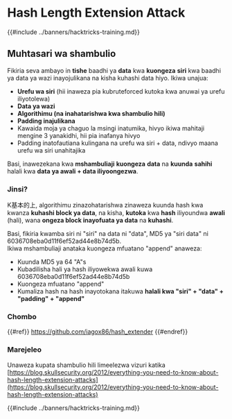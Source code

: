 # Hash Length Extension Attack

{{#include ../banners/hacktricks-training.md}}

## Muhtasari wa shambulio

Fikiria seva ambayo in **tishe** baadhi ya **data** kwa **kuongeza** **siri** kwa baadhi ya data ya wazi inayojulikana na kisha kuhashi data hiyo. Ikiwa unajua:

- **Urefu wa siri** (hii inaweza pia kubruteforced kutoka kwa anuwai ya urefu iliyotolewa)
- **Data ya wazi**
- **Algorithimu (na inahatarishwa kwa shambulio hili)**
- **Padding inajulikana**
- Kawaida moja ya chaguo la msingi inatumika, hivyo ikiwa mahitaji mengine 3 yanakidhi, hii pia inafanya hivyo
- Padding inatofautiana kulingana na urefu wa siri + data, ndivyo maana urefu wa siri unahitajika

Basi, inawezekana kwa **mshambuliaji** **kuongeza** **data** na **kuunda** **sahihi** halali kwa **data ya awali + data iliyoongezwa**.

### Jinsi?

K基本的上, algorithimu zinazohatarishwa zinaweza kuunda hash kwa kwanza **kuhashi block ya data**, na kisha, **kutoka** kwa **hash** iliyoundwa **awali** (hali), wana **ongeza block inayofuata ya data** na **kuhashi**.

Basi, fikiria kwamba siri ni "siri" na data ni "data", MD5 ya "siri data" ni 6036708eba0d11f6ef52ad44e8b74d5b.\
Ikiwa mshambuliaji anataka kuongeza mfuatano "append" anaweza:

- Kuunda MD5 ya 64 "A"s
- Kubadilisha hali ya hash iliyowekwa awali kuwa 6036708eba0d11f6ef52ad44e8b74d5b
- Kuongeza mfuatano "append"
- Kumaliza hash na hash inayotokana itakuwa **halali kwa "siri" + "data" + "padding" + "append"**

### **Chombo**

{{#ref}}
https://github.com/iagox86/hash_extender
{{#endref}}

### Marejeleo

Unaweza kupata shambulio hili limeelezwa vizuri katika [https://blog.skullsecurity.org/2012/everything-you-need-to-know-about-hash-length-extension-attacks](https://blog.skullsecurity.org/2012/everything-you-need-to-know-about-hash-length-extension-attacks)

{{#include ../banners/hacktricks-training.md}}
